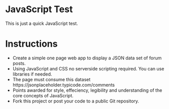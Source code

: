 # JavaScript Test
This is just a quick JavaScript test. 

# Instructions
<ul>
  <li> Create a simple one page web app to display a JSON data set of forum posts. </li>
<li> Using JavaScript and CSS no serverside scripting required. You can use libraries if needed. </li>
<li> The page must consume this dataset https://jsonplaceholder.typicode.com/comments</li>
<li> Points awarded for style, effeciency, legibility and understanding of the core concepts of JavaScript. </li>
<li> Fork this project or post your code to a public Git repository. </li>
  </ul>
